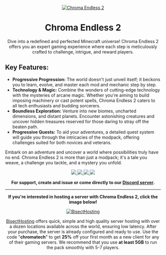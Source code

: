 <p align="center">
  <a target="_blank" href="https://www.curseforge.com/minecraft/modpacks/chroma-endless">
    <img border="0" alt="Chroma Endless 2" src="https://chromatech.fr/img/ce2banner.jpg">
  </a>
</p>
<h1 align="center">Chroma Endless 2</h1>
<p align="center">
Dive into a redefined and perfected Minecraft universe! Chroma Endless 2 offers you an expert gaming experience where each step is meticulously crafted to challenge, intrigue, and reward players.</p>



<h2>Key Features:</h2>
<p align="center">
<ul>
<li><strong>Progressive Progression:</strong> The world doesn't just unveil itself; it beckons you to learn, evolve, and master each mod and mechanic step by step.</li>
<li><strong>Technology & Magic:</strong> Combine the wonders of cutting-edge technology with the mysteries of arcane magic. Whether you're aiming to build imposing machinery or cast potent spells, Chroma Endless 2 caters to all tech enthusiasts and budding sorcerers.</li>
<li><strong>Boundless Exploration:</strong> Venture into new biomes, uncharted dimensions, and distant planets. Encounter astonishing creatures and uncover hidden treasures reserved for those daring to stray off the beaten path.</li>
<li><strong>Progressive Quests:</strong> To aid your adventures, a detailed quest system will guide you through the intricacies of the modpack, offering challenges suited for both novices and veterans.</li>
</ul>


Embark on an adventure and uncover a world where possibilities truly have no end. Chroma Endless 2 is more than just a modpack; it's a tale you weave, a challenge you tackle, and a mystery you unfold.
</p>


<p align="center">
  <a target="_blank" href="https://chromatech.fr/">
    <img src="https://img.shields.io/badge/Website-Chromatech.fr-1b1b1b?style=for-the-badge">
  </a>

  <a target="_blank" href="https://discord.gg/cVEMguY">
    <img src="https://img.shields.io/discord/370244934483312640?color=1b1b1b&label=Discord&logo=Discord&style=for-the-badge">
  </a>

  <a target="_blank" href="https://youtube.com/user/gogo08190">
    <img src="https://img.shields.io/youtube/channel/subscribers/UChUu8YrCDvPNfNn4Dcdorsg?label=Youtube&style=for-the-badge">
  </a>

  <a target="_blank" href="https://twitch.tv/gogo08190">
    <img src="https://img.shields.io/twitch/status/gogo08190?style=for-the-badge">
  </a>
</p>

<p align="center">
  <strong>For support, create and issue or come directly to our <a href="https://discord.gg/cVEMguY">Discord server</a>.</strong>
</p>

------------------------------

<p align="center">
  <strong>If you're interested in hosting a server with <strong>Chroma Endless 2</strong>, click the image below!</strong>
</p>

<p align="center">
  <a target="_blank" href="https://bisecthosting.com/chromatech">
    <img border="0" alt="BisectHosting" src="https://chromatech.fr/img/ce2_bh_card.jpg">
  </a>
</p>                                                                                                                                             

<p align="center">
<a target="_blank" href="https://bisecthosting.com/chromatech">BisectHosting</a> offers quick, simple and high quality server hosting with over a dozen locations available across the world, ensuring low latency. After your purchase, the server is already configured and ready to use.
Use the code "<strong>chromatech</strong>" to get <strong>25%</strong> off your first month as a new client for any of their gaming servers.
We recommend that you use <strong>at least 5GB</strong> to run the pack smoothly with 5-7 players.
</p>
